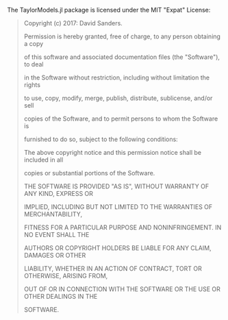 The TaylorModels.jl package is licensed under the MIT "Expat" License:


> Copyright (c) 2017: David Sanders.
>
>
> Permission is hereby granted, free of charge, to any person obtaining a copy
>
> of this software and associated documentation files (the "Software"), to deal
>
> in the Software without restriction, including without limitation the rights
>
> to use, copy, modify, merge, publish, distribute, sublicense, and/or sell
>
> copies of the Software, and to permit persons to whom the Software is
>
> furnished to do so, subject to the following conditions:
>
>
>
> The above copyright notice and this permission notice shall be included in all
>
> copies or substantial portions of the Software.
>
>
>
> THE SOFTWARE IS PROVIDED "AS IS", WITHOUT WARRANTY OF ANY KIND, EXPRESS OR
>
> IMPLIED, INCLUDING BUT NOT LIMITED TO THE WARRANTIES OF MERCHANTABILITY,
>
> FITNESS FOR A PARTICULAR PURPOSE AND NONINFRINGEMENT. IN NO EVENT SHALL THE
>
> AUTHORS OR COPYRIGHT HOLDERS BE LIABLE FOR ANY CLAIM, DAMAGES OR OTHER
>
> LIABILITY, WHETHER IN AN ACTION OF CONTRACT, TORT OR OTHERWISE, ARISING FROM,
>
> OUT OF OR IN CONNECTION WITH THE SOFTWARE OR THE USE OR OTHER DEALINGS IN THE
>
> SOFTWARE.
>
>
